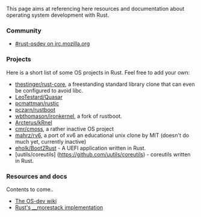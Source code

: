 This page aims at referencing here resources and documentation about operating system development with Rust.

### Community

* [#rust-osdev on irc.mozilla.org](http://chat.mibbit.com/?server=irc.mozilla.org&channel=%23rust-osdev)

### Projects

Here is a short list of some OS projects in Rust. Feel free to add your own:

* [thestinger/rust-core](https://github.com/thestinger/rust-core/), a freestanding standard library clone that can even be configured to avoid libc.
* [LeoTestard/Quasar](https://github.com/LeoTestard/Quasar.git)
* [pcmattman/rustic](https://github.com/pcmattman/rustic.git)
* [pczarn/rustboot](https://github.com/pczarn/rustboot.git)
* [wbthomason/ironkernel](https://github.com/wbthomason/ironkernel), a fork of rustboot.
* [Arcterus/kRnel](https://github.com/Arcterus/kRnel.git)
* [cmr/cmoss](https://github.com/cmr/cmoss), a rather inactive OS project
* [mahrz/rv6](https://github.com/mahrz/rv6.git), a port of xv6 an educational unix clone by MIT (doesn't do much yet, currently inactive)
* [eholk/Boot2Rust](https://github.com/eholk/Boot2Rust) - A UEFI application written in Rust.
* [uutils/coreutils] (https://github.com/uutils/coreutils) - coreutils written in Rust.

### Resources and docs

Contents to come..

* [The OS-dev wiki](http://wiki.osdev.org/)
* [Rust's __morestack implementation](https://github.com/mozilla/rust/blob/master/src/rt/arch/i386/morestack.S)